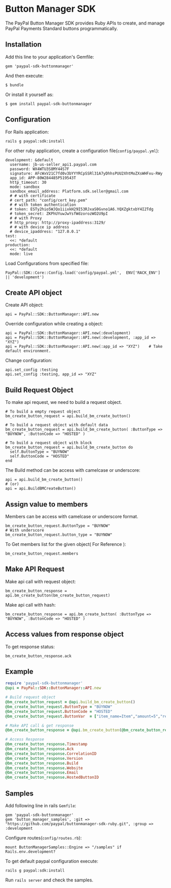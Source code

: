 # Button Manager SDK

The PayPal Button Manager SDK provides Ruby APIs to create, and manage PayPal Payments Standard buttons programmatically.

## Installation

Add this line to your application's Gemfile:

    gem 'paypal-sdk-buttonmanager'

And then execute:

    $ bundle

Or install it yourself as:

    $ gem install paypal-sdk-buttonmanager

## Configuration

For Rails application:

    rails g paypal:sdk:install

For other ruby application, create a configuration file(`config/paypal.yml`):

    development: &default
      username: jb-us-seller_api1.paypal.com
      password: WX4WTU3S8MY44S7F
      signature: AFcWxV21C7fd0v3bYYYRCpSSRl31A7yDhhsPUU2XhtMoZXsWHFxu-RWy
      app_id: APP-80W284485P519543T
      http_timeout: 30
      mode: sandbox
      sandbox_email_address: Platform.sdk.seller@gmail.com
      # # with certificate
      # cert_path: "config/cert_key.pem"
      # # with token authentication
      # token: ESTy2hio5WJQo1iixkH29I53RJxaS0Gvno1A6.YQXZgktxbY4I2Tdg
      # token_secret: ZKPhUYuwJwYsfWdzorozWO2U9pI
      # # with Proxy
      # http_proxy: http://proxy-ipaddress:3129/
      # # with device ip address
      # device_ipaddress: "127.0.0.1"
    test:
      <<: *default
    production:
      <<: *default
      mode: live

Load Configurations from specified file:

    PayPal::SDK::Core::Config.load('config/paypal.yml',  ENV['RACK_ENV'] || 'development')

## Create API object

Create API object:

    api = PayPal::SDK::ButtonManager::API.new

Override configuration while creating a object:

    api = PayPal::SDK::ButtonManager::API.new(:development)
    api = PayPal::SDK::ButtonManager::API.new(:development, :app_id => "XYZ")
    api = PayPal::SDK::ButtonManager::API.new(:app_id => "XYZ")    # Take default environment.

Change configuration:

    api.set_config :testing
    api.set_config :testing, app_id => "XYZ"


## Build Request Object

To make api request, we need to build a request object.

    # To build a empty request object
    bm_create_button_request = api.build_bm_create_button()

    # To build a request object with default data
    bm_create_button_request = api.build_bm_create_button( :ButtonType => "BUYNOW", :ButtonCode => "HOSTED" )

    # To build a request object with block
    bm_create_button_request = api.build_bm_create_button do
      self.ButtonType = "BUYNOW"
      self.ButtonCode = "HOSTED"
    end

The Build method can be access with camelcase or underscore:

    api = api.build_bm_create_button()
    # (or)
    api = api.BuildBMCreateButton()

## Assign value to members

Members can be access with camelcase or underscore format.

    bm_create_button_request.ButtonType = "BUYNOW"
    # With underscore
    bm_create_button_request.button_type = "BUYNOW"

To Get members list for the given object( For Reference ):

    bm_create_button_request.members

## Make API Request

Make api call with request object:

    bm_create_button_response = api.bm_create_button(bm_create_button_request)

Make api call with hash:

    bm_create_button_response = api.bm_create_button( :ButtonType => "BUYNOW", :ButtonCode => "HOSTED" )

## Access values from response object

To get response status:

    bm_create_button_response.ack

## Example

```ruby
require 'paypal-sdk-buttonmanager'
@api = PayPal::SDK::ButtonManager::API.new

# Build request object
@bm_create_button_request = @api.build_bm_create_button()
@bm_create_button_request.ButtonType = "BUYNOW"
@bm_create_button_request.ButtonCode = "HOSTED"
@bm_create_button_request.ButtonVar  = ["item_name=Item","amount=5","return=http//localhost:3000"]

# Make API call & get response
@bm_create_button_response = @api.bm_create_button(@bm_create_button_request)

# Access Response
@bm_create_button_response.Timestamp
@bm_create_button_response.Ack
@bm_create_button_response.CorrelationID
@bm_create_button_response.Version
@bm_create_button_response.Build
@bm_create_button_response.Website
@bm_create_button_response.Email
@bm_create_button_response.HostedButtonID
```

## Samples

Add following line in rails `Gemfile`:

    gem 'paypal-sdk-buttonmanager'
    gem 'button_manager_samples', :git => "https://github.com/paypal/buttonmanager-sdk-ruby.git", :group => :development

Configure routes(`config/routes.rb`):

    mount ButtonManagerSamples::Engine => "/samples" if Rails.env.development?

To get default paypal configuration execute:

    rails g paypal:sdk:install

Run `rails server` and check the samples.

